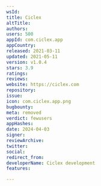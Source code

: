 ```yaml
---
wsId: 
title: Ciclex
altTitle: 
authors: 
users: 500
appId: com.ciclex.app
appCountry: 
released: 2021-03-11
updated: 2021-05-11
version: v1.0.4
stars: 3.9
ratings: 
reviews: 
website: https://ciclex.com
repository: 
issue: 
icon: com.ciclex.app.png
bugbounty: 
meta: removed
verdict: fewusers
appHashes: 
date: 2024-04-03
signer: 
reviewArchive: 
twitter: 
social: 
redirect_from: 
developerName: Ciclex development
features: 

---
```


